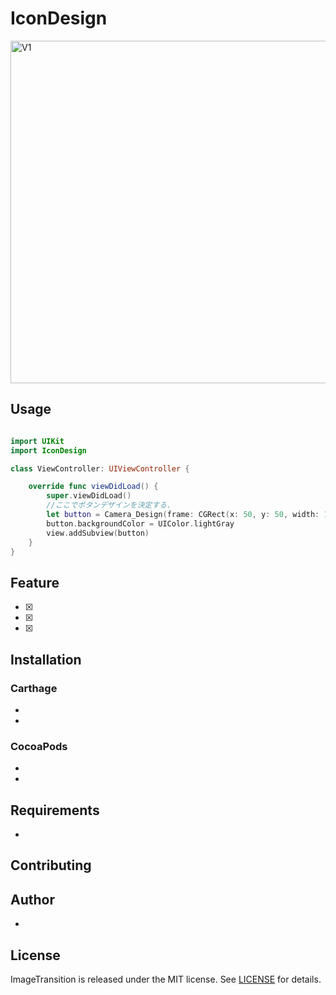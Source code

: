 # IconDesign
<img width="548" alt="V1" src="https://user-images.githubusercontent.com/27540739/88386598-b1125a00-cdeb-11ea-95d1-f9a497cdad49.png">


## Usage

```swift

import UIKit
import IconDesign

class ViewController: UIViewController {

    override func viewDidLoad() {
        super.viewDidLoad()
        //ここでボタンデザインを決定する.
        let button = Camera_Design(frame: CGRect(x: 50, y: 50, width: 100, height: 100))
        button.backgroundColor = UIColor.lightGray
        view.addSubview(button)
    }
}

```

## Feature
 - [x] 
 - [x] 
 - [x]
 
## Installation

### Carthage
 - 
 - 

### CocoaPods
 - 
 - 

## Requirements
 - 

## Contributing


## Author

 - 

## License

ImageTransition is released under the MIT license. See [LICENSE](https://github.com/shtnkgm/BondiBlue/blob/master/LICENSE) for details.
